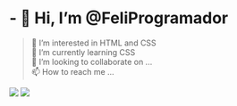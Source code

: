 <h1>
  - 👋 Hi, I’m @FeliProgramador
</h1>



>👀 I’m interested in HTML and CSS <br>
>🌱 I’m currently learning CSS <br>
>💞️ I’m looking to collaborate on ... <br>
>📫 How to reach me ... <br>
<div>
  <img src="https://img.shields.io/badge/-HTML-0D1117?style=for-the-badge&logo=HTML5&logoColor=&labelColor=0D1117"/>
  <img src="https://img.shields.io/badge/-CSS-0D1117?style=for-the-badge&logo=CSS3&logoColor=1572B6&labelColor=0D1117"/>
</div>
<!---
FeliProgramador/FeliProgramador is a ✨ special ✨ repository because its `README.md` (this file) appears on your GitHub profile.
You can click the Preview link to take a look at your changes.
--->
